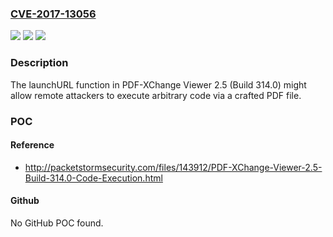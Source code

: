 ### [CVE-2017-13056](https://cve.mitre.org/cgi-bin/cvename.cgi?name=CVE-2017-13056)
![](https://img.shields.io/static/v1?label=Product&message=n%2Fa&color=blue)
![](https://img.shields.io/static/v1?label=Version&message=n%2Fa&color=blue)
![](https://img.shields.io/static/v1?label=Vulnerability&message=n%2Fa&color=brighgreen)

### Description

The launchURL function in PDF-XChange Viewer 2.5 (Build 314.0) might allow remote attackers to execute arbitrary code via a crafted PDF file.

### POC

#### Reference
- http://packetstormsecurity.com/files/143912/PDF-XChange-Viewer-2.5-Build-314.0-Code-Execution.html

#### Github
No GitHub POC found.

